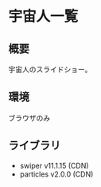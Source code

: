# 宇宙人一覧

## 概要
宇宙人のスライドショー。

## 環境
ブラウザのみ

## ライブラリ
- swiper v11.1.15 (CDN)
- particles v2.0.0 (CDN)
